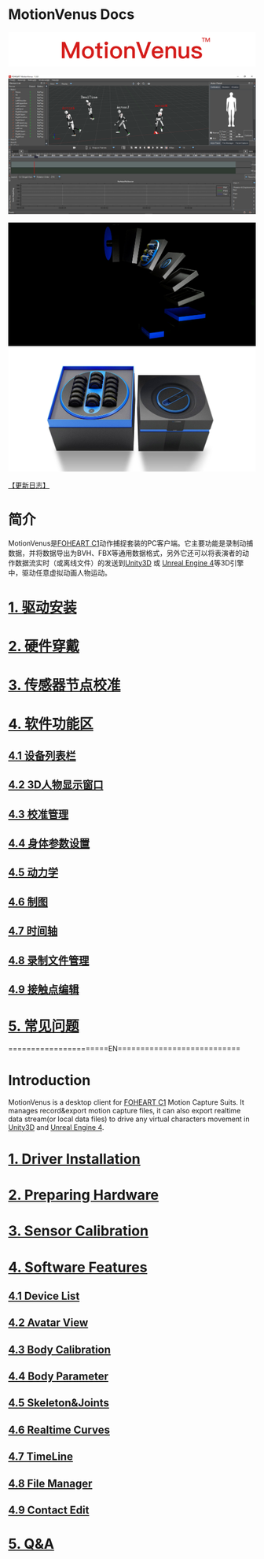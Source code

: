 # MotionVenus Docs


<div align=center>
<img src="https://raw.githubusercontent.com/FOHEART/MotionVenusHelp/v1.3.8/img/softwareName.png"/>
</div>

![MainThumb](https://raw.githubusercontent.com/FOHEART/MotionVenusHelp/v1.3.8/img/MotionVenus_1_3_0.png)

<div align=center>
<img src="https://raw.githubusercontent.com/FOHEART/MotionVenusHelp/v1.3.8/img/foheartc1.png"/>
</div>

<div align=center>
<img src="https://raw.githubusercontent.com/FOHEART/MotionVenusHelp/v1.3.8/img/foheartc1_2.png"/>
</div>

[【更新日志】](https://github.com/FOHEART/MotionVenusHelp/blob/v1.3.8/software/releaseNote.md)

# 简介
MotionVenus是[FOHEART C1](http://www.foheart.com/)动作捕捉套装的PC客户端。它主要功能是录制动捕数据，并将数据导出为BVH、FBX等通用数据格式，另外它还可以将表演者的动作数据流实时（或离线文件）的发送到[Unity3D](https://unity3d.com) 或 [Unreal Engine 4](https://www.unrealengine.com)等3D引擎中，驱动任意虚拟动画人物运动。
# [1. 驱动安装](https://github.com/FOHEART/MotionVenusHelp/blob/v1.3.8/driver/driverinstall.md)
# [2. 硬件穿戴](https://github.com/FOHEART/MotionVenusHelp/blob/v1.3.8/hardware/preparinghardware.md)
# [3. 传感器节点校准](https://github.com/FOHEART/MotionVenusHelp/blob/v1.3.8/software/sensorcali.md)
# [4. 软件功能区](https://github.com/FOHEART/MotionVenusHelp/blob/v1.3.8/software/devicelist.md)
## [4.1 设备列表栏](https://github.com/FOHEART/MotionVenusHelp/blob/v1.3.8/software/devicelist.md)
## [4.2 3D人物显示窗口](https://github.com/FOHEART/MotionVenusHelp/blob/v1.3.8/software/view3d.md)
## [4.3 校准管理](https://github.com/FOHEART/MotionVenusHelp/blob/v1.3.8/software/calimgr.md)
## [4.4 身体参数设置](https://github.com/FOHEART/MotionVenusHelp/blob/v1.3.8/software/bodyparam.md)
## [4.5 动力学](https://github.com/FOHEART/MotionVenusHelp/blob/v1.3.8/software/kinetics.md)	
## [4.6 制图](https://github.com/FOHEART/MotionVenusHelp/blob/v1.3.8/software/plot.md)	
## [4.7 时间轴](https://github.com/FOHEART/MotionVenusHelp/blob/v1.3.8/software/timeline.md)
## [4.8 录制文件管理](https://github.com/FOHEART/MotionVenusHelp/blob/v1.3.8/software/filemgr.md)
## [4.9 接触点编辑](https://github.com/FOHEART/MotionVenusHelp/blob/v1.3.8/software/contacteditor.md)
# [5. 常见问题](https://github.com/FOHEART/MotionVenusHelp/blob/v1.3.8/software/QA.md)
======================EN===========================<br>
# Introduction
MotionVenus is a desktop client for [FOHEART C1](http://www.foheart.com/) Motion Capture Suits. It manages record&export motion capture files, it can also export realtime data stream(or local data files) to drive any virtual characters movement in [Unity3D](https://unity3d.com) and [Unreal Engine 4](https://www.unrealengine.com).<br>
# [1. Driver Installation](https://github.com/FOHEART/MotionVenusHelp/blob/v1.3.8/driver/driverinstall.md)
# [2. Preparing Hardware](https://github.com/FOHEART/MotionVenusHelp/blob/v1.3.8/hardware/preparinghardware.md)
# [3. Sensor Calibration](https://github.com/FOHEART/MotionVenusHelp/blob/v1.3.8/software/sensorcali.md)
# [4. Software Features](https://github.com/FOHEART/MotionVenusHelp/blob/v1.3.8/software/devicelist.md)
## [4.1 Device List](https://github.com/FOHEART/MotionVenusHelp/blob/v1.3.8/software/devicelist.md)
## [4.2 Avatar View](https://github.com/FOHEART/MotionVenusHelp/blob/v1.3.8/software/view3d.md)
## [4.3 Body Calibration](https://github.com/FOHEART/MotionVenusHelp/blob/v1.3.8/software/calimgr.md)
## [4.4 Body Parameter](https://github.com/FOHEART/MotionVenusHelp/blob/v1.3.8/software/bodyparam.md)
## [4.5 Skeleton&Joints](https://github.com/FOHEART/MotionVenusHelp/blob/v1.3.8/software/kinetics.md)
## [4.6 Realtime Curves](https://github.com/FOHEART/MotionVenusHelp/blob/v1.3.8/software/plot.md)	
## [4.7 TimeLine](https://github.com/FOHEART/MotionVenusHelp/blob/v1.3.8/software/timeline.md)	
## [4.8 File Manager](https://github.com/FOHEART/MotionVenusHelp/blob/v1.3.8/software/filemgr.md)
## [4.9 Contact Edit](https://github.com/FOHEART/MotionVenusHelp/blob/v1.3.8/software/contacteditor.md)
# [5. Q&A](https://github.com/FOHEART/MotionVenusHelp/blob/v1.3.8/software/QA.md)